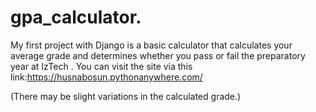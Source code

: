 # gpa_calculator.
My first project with Django is a basic calculator that calculates your average grade and determines whether you pass or fail the preparatory year at IzTech .
You can visit the site via this link:https://husnabosun.pythonanywhere.com/

(There may be slight variations in the calculated grade.)
